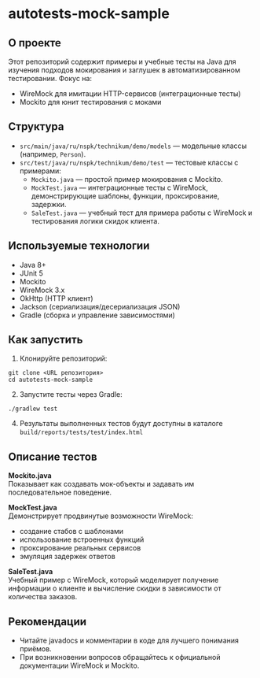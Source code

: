 # autotests-mock-sample

## О проекте

Этот репозиторий содержит примеры и учебные тесты на Java для изучения подходов мокирования и заглушек в автоматизированном тестировании.
Фокус на:
- WireMock для имитации HTTP-сервисов (интеграционные тесты)
- Mockito для юнит тестирования с моками

## Структура

- `src/main/java/ru/nspk/technikum/demo/models` — модельные классы (например, `Person`).
- `src/test/java/ru/nspk/technikum/demo/test` — тестовые классы с примерами:
  - `Mockito.java` — простой пример мокирования с Mockito.
  - `MockTest.java` — интеграционные тесты с WireMock, демонстрирующие шаблоны, функции, проксирование, задержки.
  - `SaleTest.java` — учебный тест для примера работы с WireMock и тестирования логики скидок клиента.

## Используемые технологии

- Java 8+
- JUnit 5
- Mockito
- WireMock 3.x
- OkHttp (HTTP клиент)
- Jackson (сериализация/десериализация JSON)
- Gradle (сборка и управление зависимостями)

## Как запустить

1. Клонируйте репозиторий:
```
git clone <URL репозитория>
cd autotests-mock-sample
```

2. Запустите тесты через Gradle:
```
./gradlew test
```


4. Результаты выполненных тестов будут доступны в каталоге `build/reports/tests/test/index.html`

## Описание тестов

**Mockito.java**  
Показывает как создавать мок-объекты и задавать им последовательное поведение.

**MockTest.java**  
Демонстрирует продвинутые возможности WireMock:  
- создание стабов с шаблонами  
- использование встроенных функций  
- проксирование реальных сервисов  
- эмуляция задержек ответов

**SaleTest.java**  
Учебный пример с WireMock, который моделирует получение информации о клиенте и вычисление скидки в зависимости от количества заказов.

## Рекомендации
- Читайте javadocs и комментарии в коде для лучшего понимания приёмов.
- При возникновении вопросов обращайтесь к официальной документации WireMock и Mockito.
